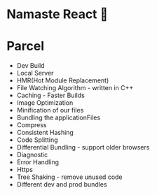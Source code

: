 # Namaste React 🚀

# Parcel 
- Dev Build 
- Local Server 
- HMR(Hot Module Replacement) 
- File Watching Algorithm  - written in C++ 
- Caching - Faster Builds
- Image Optimization
- Minification of our files 
- Bundling the applicationFiles
- Compress
- Consistent Hashing 
- Code Splitting
- Differential Bundling - support older browsers
- Diagnostic
- Error Handling
- Https
- Tree Shaking - remove unused code 
- Different dev and prod bundles 





